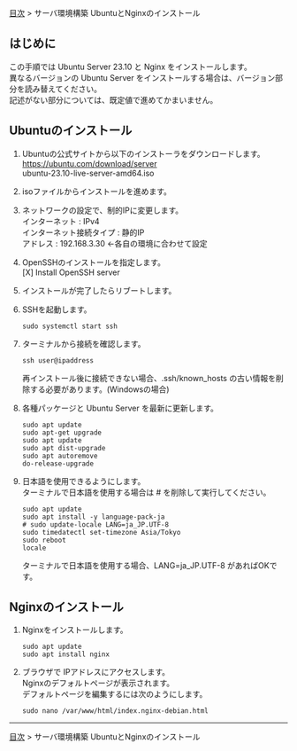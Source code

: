 [目次](../目次.md) > サーバ環境構築 UbuntuとNginxのインストール

## はじめに
この手順では Ubuntu Server 23.10 と Nginx をインストールします。  
異なるバージョンの Ubuntu Server をインストールする場合は、バージョン部分を読み替えてください。  
記述がない部分については、既定値で進めてかまいません。

## Ubuntuのインストール
1. Ubuntuの公式サイトから以下のインストーラをダウンロードします。  
   https://ubuntu.com/download/server    
   ubuntu-23.10-live-server-amd64.iso  
1. isoファイルからインストールを進めます。
1. ネットワークの設定で、制的IPに変更します。  
    インターネット : IPv4  
      インターネット接続タイプ : 静的IP  
      アドレス                 : 192.168.3.30 ←各自の環境に合わせて設定
1. OpenSSHのインストールを指定します。  
    [X] Install OpenSSH server
1. インストールが完了したらリブートします。  
1. SSHを起動します。
   ```
   sudo systemctl start ssh
   ```
1. ターミナルから接続を確認します。
   ```
   ssh user@ipaddress
   ```
   再インストール後に接続できない場合、.ssh/known_hosts の古い情報を削除する必要があります。(Windowsの場合)

1. 各種パッケージと Ubuntu Server を最新に更新します。
   ```shell
   sudo apt update
   sudo apt-get upgrade
   sudo apt update
   sudo apt dist-upgrade
   sudo apt autoremove
   do-release-upgrade
   ```
1. 日本語を使用できるようにします。  
   ターミナルで日本語を使用する場合は # を削除して実行してください。
   ```shell
   sudo apt update
   sudo apt install -y language-pack-ja
   # sudo update-locale LANG=ja_JP.UTF-8
   sudo timedatectl set-timezone Asia/Tokyo
   sudo reboot
   locale
   ```
   ターミナルで日本語を使用する場合、LANG=ja_JP.UTF-8 があればOKです。

## Nginxのインストール
1. Nginxをインストールします。
   ```shell
   sudo apt update
   sudo apt install nginx
   ```
1. ブラウザで IPアドレスにアクセスします。  
   Nginxのデフォルトページが表示されます。  
   デフォルトページを編集するには次のようにします。
   ```shell
   sudo nano /var/www/html/index.nginx-debian.html
   ```

***
[目次](../目次.md) > サーバ環境構築 UbuntuとNginxのインストール
